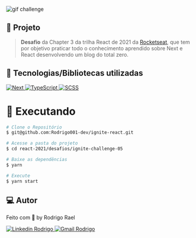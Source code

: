 ![gif challenge](https://github.com/Rodrigo001-dev/ignite-react/blob/main/react-2021/desafios/ignite-challenge-05/.github/ignite-challenge.gif)

## :page_with_curl: Projeto

> <b>Desafio</b> da Chapter 3 da trilha React de 2021 da [Rocketseat](https://github.com/Rocketseat), que tem por objetivo praticar todo o conhecimento aprendido sobre Next e React desenvolvendo um blog do total zero.

## 🚀 Tecnologias/Bibliotecas utilizadas

<a href="https://nextjs.org/" target="_blank"> <img src="https://img.shields.io/badge/Next-black?style=flat-square&logo=next.js&logoColor=white" alt="Next"> </a>
<a href="https://www.typescriptlang.org/" target="_blank"> <img src="https://img.shields.io/badge/-TypeScript-3178C6?style=flat-square&logo=TypeScript&logoColor=white" alt="TypeScript"> </a>
<a href="https://sass-lang.com/guide" target="_blank"> <img src="https://img.shields.io/badge/-Scss-pink?style=flat-square&logo=sass&logoColor=white" alt="SCSS"> </a>

# :construction_worker: Executando

```bash
# Clone o Repositório
$ git@github.com:Rodrigo001-dev/ignite-react.git
```

```bash
# Acesse a pasta do projeto
$ cd react-2021/desafios/ignite-challenge-05
```

```bash
# Baixe as dependências
$ yarn
```

```bash
# Execute
$ yarn start
```

## 💻 Autor

Feito com 💜 by Rodrigo Rael

<a href="https://www.linkedin.com/in/rodrigo-rael-a7a4b51a9/" target="_blank"> <img src="https://img.shields.io/badge/-RodrigoRael-blue?style=flat-square&logo=Linkedin&logoColor=white&link=https" alt="Linkedin Rodrigo"> </a>
<a href="https://img.shields.io/badge/-rodrigorael53@gmail.com-c14438?style=flat-square&logo=Gmail&logoColor=white&link=mailto:rodrigorael53@gmail.com" target="_blank"> <img src="https://img.shields.io/badge/-rodrigorael53@gmail.com-c14438?style=flat-square&logo=Gmail&logoColor=white&link=mailto:rodrigorael53@gmail.com" alt="Gmail Rodrigo"> </a>
